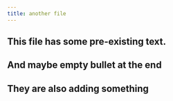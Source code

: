 ```yaml
---
title: another file
---
```


## This file has some pre-existing text.
## And maybe empty bullet at the end
## They are also adding something
##